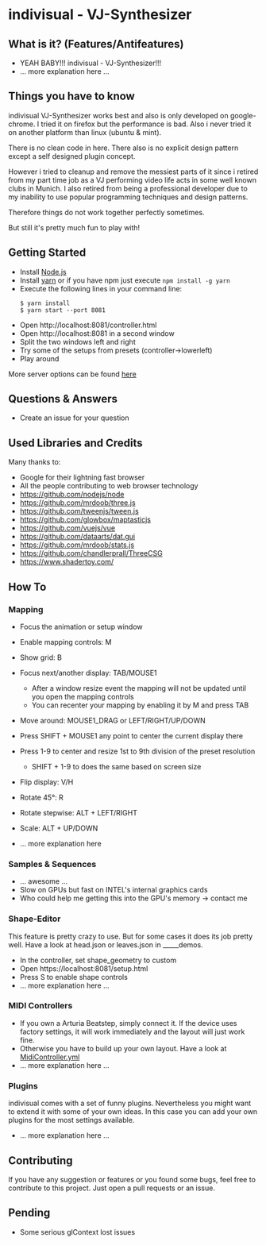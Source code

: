# indivisual - VJ-Synthesizer

## What is it? (Features/Antifeatures)
- YEAH BABY!!! indivisual - VJ-Synthesizer!!!
- ... more explanation here ...


## Things you have to know
indivisual VJ-Synthesizer works best and also is only developed on google-chrome.
I tried it on firefox but the performance is bad. 
Also i never tried it on another platform than linux (ubuntu & mint).

There is no clean code in here. There also is no explicit design pattern 
except a self designed plugin concept.

However i tried to cleanup and remove the messiest parts of it since i retired 
from my part time job as a VJ performing video life acts in some well known clubs in Munich.
I also retired from being a professional developer due to my inability 
to use popular programming techniques and design patterns.  

Therefore things do not work together perfectly sometimes.

But still it's pretty much fun to play with!

## Getting Started
- Install [Node.js](https://nodejs.org/en/download/)
- Install [yarn](https://yarnpkg.com/lang/en/docs/install) or if you have npm just execute `npm install -g yarn`
- Execute the following lines in your command line:
    ```
    $ yarn install
    $ yarn start --port 8081
    ```
- Open http://localhost:8081/controller.html 
- Open http://localhost:8081 in a second window
- Split the two windows left and right
- Try some of the setups from presets (controller->lowerleft)
- Play around

More server options can be found [here](docs/server-options.md)

## Questions & Answers
- Create an issue for your question

## Used Libraries and Credits
Many thanks to:

- Google for their lightning fast browser
- All the people contributing to web browser technology
- https://github.com/nodejs/node
- https://github.com/mrdoob/three.js
- https://github.com/tweenjs/tween.js
- https://github.com/glowbox/maptasticjs
- https://github.com/vuejs/vue
- https://github.com/dataarts/dat.gui
- https://github.com/mrdoob/stats.js
- https://github.com/chandlerprall/ThreeCSG
- https://www.shadertoy.com/

## How To

### Mapping
- Focus the animation or setup window 
- Enable mapping controls: M
- Show grid: B
- Focus next/another display: TAB/MOUSE1 
    - After a window resize event the mapping will not be updated until you open the mapping controls
    - You can recenter your mapping by enabling it by M and press TAB
- Move around: MOUSE1_DRAG or LEFT/RIGHT/UP/DOWN 
- Press SHIFT + MOUSE1 any point to center the current display there
- Press 1-9 to center and resize 1st to 9th division of the preset resolution
    - SHIFT + 1-9 to does the same based on screen size
- Flip display: V/H
- Rotate 45°: R
- Rotate stepwise: ALT + LEFT/RIGHT
- Scale: ALT + UP/DOWN

- ... more explanation here

### Samples & Sequences
- ... awesome ...
- Slow on GPUs but fast on INTEL's internal graphics cards
- Who could help me getting this into the GPU's memory -> contact me

### Shape-Editor
This feature is pretty crazy to use. But for some cases it does its job pretty well. Have a look at head.json or leaves.json in _____demos.

- In the controller, set shape_geometry to custom
- Open https://localhost:8081/setup.html
- Press S to enable shape controls
- ... more explanation here ...

### MIDI Controllers
- If you own a Arturia Beatstep, simply connect it. If the device uses factory settings, it will work immediately and the layout will just work fine.
- Otherwise you have to build up your own layout. Have a look at [MidiController.yml](app/structure/MidiController.yml) 
- ... more explanation here ...  

### Plugins
indivisual comes with a set of funny plugins. Nevertheless you might want to extend it with some of your own ideas.
In this case you can add your own plugins for the most settings available.

- ... more explanation here ...

## Contributing
If you have any suggestion or features or you found some bugs,
feel free to contribute to this project.
Just open a pull requests or an issue.

## Pending
- Some serious glContext lost issues
